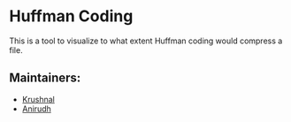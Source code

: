 # Huffman Coding

This is a tool to visualize to what extent Huffman coding would compress a file.

## Maintainers:
- [Krushnal](https://github.com/krush11)
- [Anirudh](https://github.com/AKA2501)